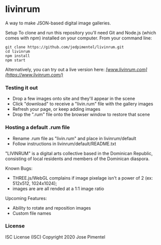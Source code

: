 # livinrum

A way to make JSON-based digital image galleries.

Setup
To clone and run this repository you'll need Git and Node.js (which comes with npm) installed on your computer. From your command line:
```
git clone https://github.com/jedpimentel/livinrum.git
cd livinrum
npm install
npm start
```
Alternatively, you can try out a live version here: *[www.livinrum.com](https://www.livinrum.com/)*

### Testing it out

  * Drop a few images onto site and they'll appear in the scene
  * Click "download" to receive a "livin.rum" file with the gallery images
  * Refresh your page, or keep adding images
  * Drop the ".rum" file onto the browser window to restore that scene


### Hosting a default .rum file
  
  * Rename .rum file as "livin.rum" and place in livinrum/default
  * Follow instructions in livinrum/default/README.txt

"LIVINRUM" is a digital arts collective based in the Dominican Republic, consisting of local residents and members of the Dominican diaspora.

Known Bugs:
 * THREE.js/WebGL complains if image pixelage isn't a power of 2 (ex: 512x512, 1024x1024);
 * images are are all rended at a 1:1 image ratio

Upcoming Features:
* Ability to rotate and reposition images
* Custom file names

### License
ISC License (ISC)
Copyright 2020 Jose Pimentel
